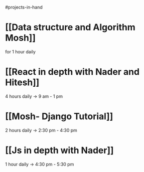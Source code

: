 #projects-in-hand 

# [[Data structure and Algorithm Mosh]]
for  1 hour daily 

# [[React in depth with Nader and Hitesh]]
4 hours daily -> 9 am - 1 pm

#  [[Mosh- Django Tutorial]]
2 hours daily -> 2:30 pm - 4:30 pm

# [[Js in depth with Nader]]
1 hour daily -> 4:30 pm - 5:30 pm
